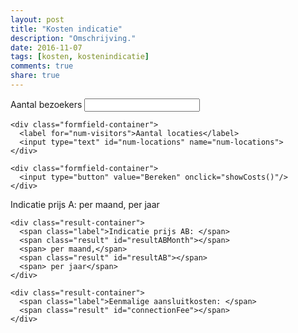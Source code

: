 ```yaml
---
layout: post
title: "Kosten indicatie"
description: "Omschrijving."
date: 2016-11-07
tags: [kosten, kostenindicatie]
comments: true
share: true
---
```


<form action="" id="kosten-indicatie">
    <div class="formfield-container">
      <label for="num-visitors">Aantal bezoekers</label>
      <input type="text" id="num-visitors" name="num-visitors">
    </div>

    <div class="formfield-container">
      <label for="num-visitors">Aantal locaties</label>
      <input type="text" id="num-locations" name="num-locations">
    </div>

    <div class="formfield-container">
      <input type="button" value="Bereken" onclick="showCosts()"/>
    </div>
  </form>

  <div id="kosten-indicatie-result">
    <div class="result-container">
      <span class="label">Indicatie prijs A: </span>
      <span class="result" id="resultAMonth"></span>
      <span> per maand,</span>
      <span class="result" id="resultA"></span>
      <span> per jaar</span>
    </div>

    <div class="result-container">
      <span class="label">Indicatie prijs AB: </span>
      <span class="result" id="resultABMonth"></span>
      <span> per maand,</span>
      <span class="result" id="resultAB"></span>
      <span> per jaar</span>
    </div>

    <div class="result-container">
      <span class="label">Eenmalige aansluitkosten: </span>
      <span class="result" id="connectionFee"></span>
    </div>
  </div>

<script>
    document.getElementById("kosten-indicatie").addEventListener("keypress", function(ev) {
      if (ev.keyCode == 13) {
        showCosts();
      }
    });
    
    function showCosts() {
      var inputVisitors = document.getElementById('num-visitors').value,
          inputLocations = document.getElementById('num-locations').value
          ;
      if (inputVisitors == "") {
        inputVisitors = 0;
      }

      if (inputLocations == "") {
        inputLocations = 0;
      }


      var result = calculateCosts(parseInt(inputVisitors), parseInt(inputLocations)),
          unit = '€',
          cents = ',-';


        document.getElementById('resultA').textContent        = unit + parseInt(result.priceA) + cents;
        document.getElementById('resultAMonth').textContent   = unit + parseInt(result.priceA / 12) + cents;
        document.getElementById('resultAB').textContent       = unit + parseInt(result.priceAB) + cents;
        document.getElementById('resultABMonth').textContent  = unit + parseInt(result.priceAB / 12) + cents;
        document.getElementById('connectionFee').textContent  = unit + parseInt(result.connectionFee) + cents;

        var resultContainer = document.getElementById('kosten-indicatie-result');
        if (resultContainer) {
          resultContainer.className = 'show';
        }
    }

//     reductie 40% bij aantal > 40k, 20% bij aantal tussen 20-40k
    function calculateCosts(numVisitors, numLocations) {
      var rateA = .6,
          rateAB = .8,
          priceA = 0,
          priceAB = 0,
          priceAMonth  = 0,
          priceABMonth = 0,
          feeBasic = 6000,
          feeNext = 4000,
          connectionFee = 0,
          limitVisitors_1 = 20000,
          limitVisitors_2 = 40000
      ;

      if ( numVisitors > limitVisitors_2 ){

        priceA = parseInt(numVisitors - limitVisitors_2) * rateA * (1-0.4) + limitVisitors_1 * rateA * (1.8);
        priceAB = (numVisitors - limitVisitors_2) *rateAB * (1-0.4) + limitVisitors_1 * rateAB * (1.8) ;

      } else if (numVisitors > limitVisitors_1) {

        priceA = (numVisitors - limitVisitors_1) * rateA * (1-0.2) + limitVisitors_1 * rateA;
        priceAB = (numVisitors - limitVisitors_1) * rateAB*(1-0.2) + limitVisitors_1 * rateAB;

      } else {

        priceA = numVisitors * rateA;
        priceAB = numVisitors * rateAB;

      }

      if(numLocations > 1) {

        connectionFee = feeBasic + (numLocations - 1) * feeNext;

      } else {

        connectionFee = feeBasic;

      }

      return ({"priceA":priceA, "priceAB":priceAB, "connectionFee":connectionFee});
    }

  </script>
  
